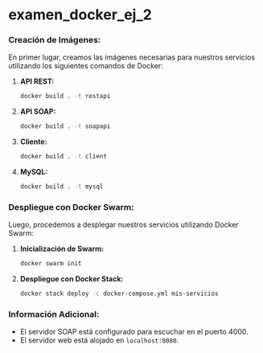 # examen_docker_ej_2



### Creación de Imágenes:

En primer lugar, creamos las imágenes necesarias para nuestros servicios utilizando los siguientes comandos de Docker:

1. **API REST:**
    ```bash
    docker build . -t restapi
    ```

2. **API SOAP:**
    ```bash
    docker build . -t soapapi
    ```

3. **Cliente:**
    ```bash
    docker build . -t client
    ```

4. **MySQL:**
    ```bash
    docker build . -t mysql
    ```

### Despliegue con Docker Swarm:

Luego, procedemos a desplegar nuestros servicios utilizando Docker Swarm:

1. **Inicialización de Swarm:**
    ```bash
    docker swarm init
    ```

2. **Despliegue con Docker Stack:**
    ```bash
    docker stack deploy -c docker-compose.yml mis-servicios
    ```

### Información Adicional:

- El servidor SOAP está configurado para escuchar en el puerto 4000.
- El servidor web está alojado en `localhost:8080`.

